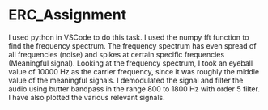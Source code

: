 # ERC_Assignment

I used python in VSCode to do this task.
I used the numpy fft function to find the frequency spectrum. The frequency spectrum has even spread of all frequencies (noise) and spikes at certain specific frequencies (Meaningful signal). Looking at the frequency spectrum, I took an eyeball value of 10000 Hz as the carrier frequency, since it was roughly the middle value of the meaningful signals.
I demodulated the signal and filter the audio using butter bandpass in the range 800 to 1800 Hz with order 5 filter.
I have also plotted the various relevant signals.
